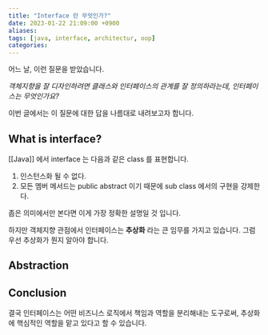 ```yaml
---
title: "Interface 란 무엇인가?"
date: 2023-01-22 21:09:00 +0900
aliases: 
tags: [java, interface, architectur, oop]
categories: 
---
```


어느 날, 이런 질문을 받았습니다.

_객체지향을 잘 디자인하려면 클래스와 인터페이스의 관계를 잘 정의하라는데, 인터페이스는 무엇인가요?_

이번 글에서는 이 질문에 대한 답을 나름대로 내려보고자 합니다.

## What is interface?

[[Java]] 에서 interface 는 다음과 같은 class 를 표현합니다.

1. 인스턴스화 될 수 없다.
2. 모든 멤버 메서드는 public abstract 이기 때문에 sub class 에서의 구현을 강제한다.

좁은 의미에서만 본다면 이게 가장 정확한 설명일 것 입니다.

하지만 객체지향 관점에서 인터페이스는 **추상화** 라는 큰 임무를 가지고 있습니다. 그럼 우선 추상화가 뭔지 알아야 합니다.

## Abstraction



## Conclusion

결국 인터페이스는 어떤 비즈니스 로직에서 책임과 역할을 분리해내는 도구로써, 추상화에 핵심적인 역할을 맡고 있다고 할 수 있습니다.